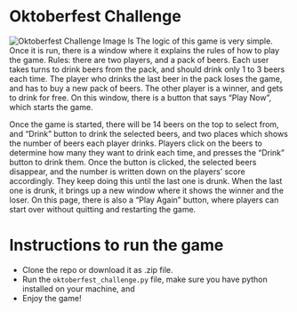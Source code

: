 # Oktoberfest Challenge
![Oktoberfest Challenge Image](oktoberfest_challenge_pic.png)
ls
The logic of this game is very simple. Once it is run, there is a window where it explains the rules of how to play the game. Rules: there are two players, and a pack of beers. Each user takes turns to drink beers from the pack, and should drink only 1 to 3 beers each time. The player who drinks the last beer in the pack loses the game, and has to buy a new pack of beers. The other player is a winner, and gets to drink for free. On this window, there is a button that says “Play Now”, which starts the game.

Once the game is started, there will be 14 beers on the top to select from, and “Drink” button to drink the selected beers, and two places which shows the number of beers each player drinks. Players click on the beers to determine how many they want to drink each time, and presses the “Drink” button to drink them. Once the button is clicked, the selected beers disappear, and the number is written down on the players’ score accordingly. They keep doing this until the last one is drunk. When the last one is drunk, it brings up a new window where it shows the winner and the loser. On this page, there is also a “Play Again” button, where players can start over without quitting and restarting the game.

# Instructions to run the game
- Clone the repo or download it as .zip file.
- Run the `oktoberfest_challenge.py` file, make sure you have python installed on your machine, and 
- Enjoy the game!
